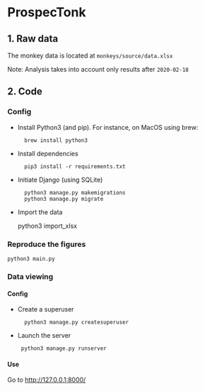 # ProspecTonk

## 1. Raw data

The monkey data is located at `monkeys/source/data.xlsx` 
 
Note: Analysis takes into account only results 
after `2020-02-18`

## 2. Code

### Config

* Install Python3 (and pip). For instance, on MacOS using brew:
        
        brew install python3

* Install dependencies

        pip3 install -r requirements.txt

* Initiate Django (using SQLite)

        python3 manage.py makemigrations
        python3 manage.py migrate


* Import the data


    python3 import_xlsx
    

### Reproduce the figures

    python3 main.py

### Data viewing
   
#### Config

* Create a superuser
        
        python3 manage.py createsuperuser

* Launch the server
    
       python3 manage.py runserver 
 
 #### Use

Go to http://127.0.0.1:8000/
